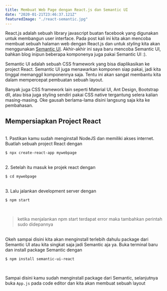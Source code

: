 ```yaml
---
title: Membuat Web Page dengan React.js dan Semantic UI
date: "2020-01-21T23:46:37.121Z"
featuredImage: "./react-semantic.jpg"
---
```


React.js adalah sebuah library javascript buatan facebook yang digunakan untuk membangun user interface. Pada post kali ini kita akan mencoba membuat sebuah halaman web dengan React.js dan untuk _styling_ kita akan menggunakan [Semantic UI](https://semantic-ui.com/). Akhir-akhir ini saya baru mencoba Semantic UI, bahkan blog inipun beberapa komponenya juga pakai Semantic UI :).

Semantic UI adalah sebuah CSS framework yang bisa diaplikasikan ke project React. Semantic UI juga menawarkan komponen siap pakai, jadi kita tinggal memanggil komponennya saja. Tentu ini akan sangat membantu kita dalam mempercepat pembuatan sebuah layout.

Banyak juga CSS framework lain seperti Material UI, Ant Design, Bootstrap dll, atau bisa juga styling sendiri pakai CSS native tergantung selera kalian masing-masing. Oke gausah berlama-lama disini langsung saja kita ke pembahasan.

## Mempersiapkan Project React
<br/>
 1. Pastikan kamu sudah menginstall NodeJS dan memiliki akses internet. Buatlah sebuah project React dengan

```
$ npx create-react-app mywebpage
```

<br/>
 2. Setelah itu masuk ke projek react dengan

```
$ cd mywebpage
```

<br/>
 3. Lalu jalankan development server dengan

```
$ npm start
```

<br/>

> ketika menjalankan npm start terdapat error maka tambahkan perintah sudo didepannya

<br/>
Okeh sampai disini kita akan menginstall terlebih dahulu package dari Semantic UI atau kita singkat saja jadi Semantic aja ya. Buka terminal baru dan install package Semantic dengan

```
$ npm install semantic-ui-react
```
<br/>

Sampai disini kamu sudah menginstall package dari Semantic, selanjutnya buka `App.js` pada code editor dan kita akan membuat sebuah layout 

